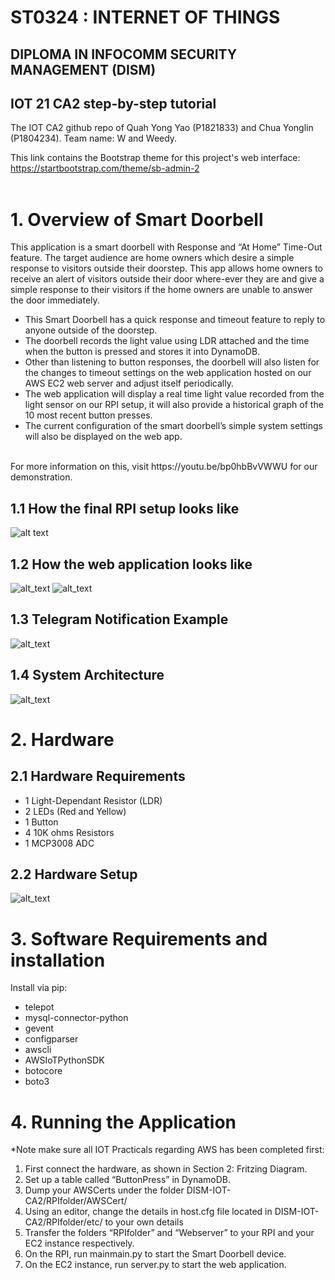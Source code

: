 # ST0324 : INTERNET OF THINGS
## DIPLOMA IN INFOCOMM SECURITY MANAGEMENT (DISM)
## IOT 21 CA2 step-by-step tutorial
The IOT CA2 github repo of Quah Yong Yao (P1821833) and Chua Yonglin (P1804234). Team name: W and Weedy.

This link contains the Bootstrap theme for this project's web interface: https://startbootstrap.com/theme/sb-admin-2
</br></br>

# 1. Overview of Smart Doorbell
This application is a smart doorbell with Response and “At Home” Time-Out feature. The target audience are home owners which desire a simple response to visitors outside their doorstep. This app allows home owners to receive an alert of visitors outside their door where-ever they are and give a simple response to their visitors if the home owners are unable to answer the door immediately.
</br>
- This Smart Doorbell has a quick response and timeout feature to reply to anyone outside of the doorstep. 
- The doorbell records the light value using LDR attached and the time when the button is pressed and stores it into DynamoDB.
- Other than listening to button responses, the doorbell will also listen for the changes to timeout settings on the web application hosted on our AWS EC2 web server and adjust itself periodically. 
- The web application will display a real time light value recorded from the light sensor on our RPI setup, it will also provide a historical graph of the 10 most recent button presses.
- The current configuration of the smart doorbell’s simple system settings will also be displayed on the web app.
</br>
For more information on this, visit https://youtu.be/bp0hbBvVWWU for our demonstration.

## 1.1 How the final RPI setup looks like
![alt text](https://github.com/y2git/DISM-IOT-CA2/blob/main/sample_images/rpi_setup.PNG)
## 1.2 How the web application looks like
![alt_text](https://github.com/y2git/DISM-IOT-CA2/blob/main/sample_images/web1.PNG)
![alt_text](https://github.com/y2git/DISM-IOT-CA2/blob/main/sample_images/web2.PNG)
## 1.3 Telegram Notification Example
![alt_text](https://github.com/y2git/DISM-IOT-CA2/blob/main/sample_images/telegram_sample.jpg)
## 1.4 System Architecture
![alt_text](https://github.com/y2git/DISM-IOT-CA2/blob/main/sample_images/IOT_system_architecture.png)
# 2. Hardware
## 2.1 Hardware Requirements
- 1 Light-Dependant Resistor (LDR)
- 2 LEDs (Red and Yellow)
- 1 Button
- 4 10K ohms Resistors
- 1 MCP3008 ADC
## 2.2 Hardware Setup
![alt_text](https://github.com/y2git/DISM-IOT-CA2/blob/main/sample_images/CA2_fritzing.png)
# 3. Software Requirements and installation
Install via pip:
- telepot
- mysql-connector-python
- gevent 
- configparser
- awscli
- AWSIoTPythonSDK
- botocore
- boto3
# 4. Running the Application
*Note make sure all IOT Practicals regarding AWS has been completed first:

1)	First connect the hardware, as shown in Section 2: Fritzing Diagram.
2)	Set up a table called “ButtonPress” in DynamoDB.
3)	Dump your AWSCerts under the folder DISM-IOT-CA2/RPIfolder/AWSCert/
4)	Using an editor, change the details in host.cfg file located in DISM-IOT-CA2/RPIfolder/etc/ to your own details
5)	Transfer the folders “RPIfolder” and “Webserver” to your RPI and your EC2 instance respectively.
6)	On the RPI, run mainmain.py to start the Smart Doorbell device.
7)	On the EC2 instance, run server.py to start the web application.

